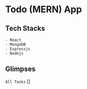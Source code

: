 # Todo (MERN) App

## Tech Stacks

    - React
    - MongoDB
    - Expressjs
    - Nodejs

## Glimpses

`All Tasks`
[]
